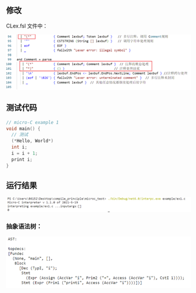 ## 修改

CLex.fsl 文件中：

![image-20220531100939274](.\测试.assets\image-20220531100939274.png)





## 测试代码

```c
// micro-C example 1
void main() {
  // 测试
  (*Hello, World*)
  int i;
  i = i + 1;
  print i;
}
```



## 运行结果

![image-20220531101802987](.\测试.assets\image-20220531101802987.png)



### 抽象语法树：

![image-20220531102014548](.\测试.assets\image-20220531102014548.png)